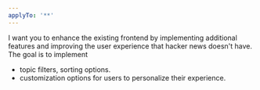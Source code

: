 ```yaml
---
applyTo: '**'
---
```


I want you to enhance the existing frontend by implementing additional features and improving the user experience that hacker news doesn't have. The goal is to implement 
- topic filters, sorting options.
- customization options for users to personalize their experience.
